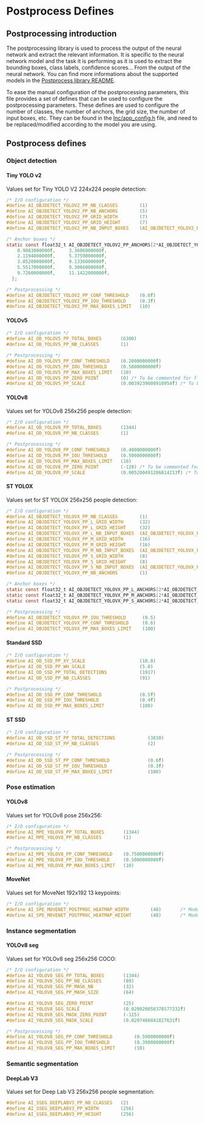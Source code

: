 # Postprocess Defines

## Postprocessing introduction

The postprocessing library is used to process the output of the neural network and extract the relevant information. It is specific to the neural network model and the task it is performing as it is used to extract the bounding boxes, class labels, confidence scores... From the output of the neural network. You can find more informations about the supported models in the [Postprocess library README](../Middlewares/lib_vision_models_pp/lib_vision_models_pp/README.md).

To ease the manual configuration of the postprocessing parameters, this file provides a set of defines that can be used to configure the postprocessing parameters. These defines are used to configure the number of classes, the number of anchors, the grid size, the number of input boxes, etc. They can be found in the [Inc/app_config.h](../Inc/app_config.h) file, and need to be replaced/modified according to the model you are using.

## Postprocess defines

### Object detection

#### Tiny YOLO v2

Values set for Tiny YOLO V2 224x224 people detection:

```C
/* I/O configuration */
#define AI_OBJDETECT_YOLOV2_PP_NB_CLASSES        (1)
#define AI_OBJDETECT_YOLOV2_PP_NB_ANCHORS        (5)
#define AI_OBJDETECT_YOLOV2_PP_GRID_WIDTH        (7)
#define AI_OBJDETECT_YOLOV2_PP_GRID_HEIGHT       (7)
#define AI_OBJDETECT_YOLOV2_PP_NB_INPUT_BOXES    (AI_OBJDETECT_YOLOV2_PP_GRID_WIDTH * AI_OBJDETECT_YOLOV2_PP_GRID_HEIGHT)

/* Anchor boxes */
static const float32_t AI_OBJDETECT_YOLOV2_PP_ANCHORS[2*AI_OBJDETECT_YOLOV2_PP_NB_ANCHORS] = {
    0.9883000000f,     3.3606000000f,
    2.1194000000f,     5.3759000000f,
    3.0520000000f,     9.1336000000f,
    5.5517000000f,     9.3066000000f,
    9.7260000000f,     11.1422000000f,
  };

/* Postprocessing */
#define AI_OBJDETECT_YOLOV2_PP_CONF_THRESHOLD    (0.6f)
#define AI_OBJDETECT_YOLOV2_PP_IOU_THRESHOLD     (0.3f)
#define AI_OBJDETECT_YOLOV2_PP_MAX_BOXES_LIMIT   (10)
```

#### YOLOv5

```C
/* I/O configuration */
#define AI_OD_YOLOV5_PP_TOTAL_BOXES       (6300)
#define AI_OD_YOLOV5_PP_NB_CLASSES        (1)

/* Postprocessing */
#define AI_OD_YOLOV5_PP_CONF_THRESHOLD    (0.2000000000f)
#define AI_OD_YOLOV5_PP_IOU_THRESHOLD     (0.5000000000f)
#define AI_OD_YOLOV5_PP_MAX_BOXES_LIMIT   (10)
#define AI_OD_YOLOV5_PP_ZERO_POINT        (0) /* To be commented for float input, else to be filled */
#define AI_OD_YOLOV5_PP_SCALE             (0.0039239008910954f) /* To be commented for float input, else to be filled */
```

#### YOLOv8

Values set for YOLOv8 256x256 people detection:

```C
/* I/O configuration */
#define AI_OD_YOLOV8_PP_TOTAL_BOXES       (1344)
#define AI_OD_YOLOV8_PP_NB_CLASSES        (1)

/* Postprocessing */
#define AI_OD_YOLOV8_PP_CONF_THRESHOLD    (0.4000000000f)
#define AI_OD_YOLOV8_PP_IOU_THRESHOLD     (0.5000000000f)
#define AI_OD_YOLOV8_PP_MAX_BOXES_LIMIT   (10)
#define AI_OD_YOLOV8_PP_ZERO_POINT        (-128) /* To be commented for float input, else to be filled */
#define AI_OD_YOLOV8_PP_SCALE             (0.005200491286814213f) /* To be commented for float input, else to be filled */
```

#### ST YOLOX

Values set for ST YOLOX 256x256 people detection:

```C
/* I/O configuration */
#define AI_OBJDETECT_YOLOVX_PP_NB_CLASSES        (1)
#define AI_OBJDETECT_YOLOVX_PP_L_GRID_WIDTH      (32)
#define AI_OBJDETECT_YOLOVX_PP_L_GRID_HEIGHT     (32)
#define AI_OBJDETECT_YOLOVX_PP_L_NB_INPUT_BOXES  (AI_OBJDETECT_YOLOVX_PP_L_GRID_WIDTH * AI_OBJDETECT_YOLOVX_PP_L_GRID_HEIGHT)
#define AI_OBJDETECT_YOLOVX_PP_M_GRID_WIDTH      (16)
#define AI_OBJDETECT_YOLOVX_PP_M_GRID_HEIGHT     (16)
#define AI_OBJDETECT_YOLOVX_PP_M_NB_INPUT_BOXES  (AI_OBJDETECT_YOLOVX_PP_M_GRID_WIDTH * AI_OBJDETECT_YOLOVX_PP_M_GRID_HEIGHT)
#define AI_OBJDETECT_YOLOVX_PP_S_GRID_WIDTH      (8)
#define AI_OBJDETECT_YOLOVX_PP_S_GRID_HEIGHT     (8)
#define AI_OBJDETECT_YOLOVX_PP_S_NB_INPUT_BOXES  (AI_OBJDETECT_YOLOVX_PP_S_GRID_WIDTH * AI_OBJDETECT_YOLOVX_PP_S_GRID_HEIGHT)
#define AI_OBJDETECT_YOLOVX_PP_NB_ANCHORS        (1)

/* Anchor boxes */
static const float32_t AI_OBJDETECT_YOLOVX_PP_L_ANCHORS[2*AI_OBJDETECT_YOLOVX_PP_NB_ANCHORS] = {16.000000, 16.000000};
static const float32_t AI_OBJDETECT_YOLOVX_PP_M_ANCHORS[2*AI_OBJDETECT_YOLOVX_PP_NB_ANCHORS] = {8.000000, 8.000000};
static const float32_t AI_OBJDETECT_YOLOVX_PP_S_ANCHORS[2*AI_OBJDETECT_YOLOVX_PP_NB_ANCHORS] = {4.000000, 4.000000};

/* Postprocessing */
#define AI_OBJDETECT_YOLOVX_PP_IOU_THRESHOLD      (0.5)
#define AI_OBJDETECT_YOLOVX_PP_CONF_THRESHOLD     (0.6)
#define AI_OBJDETECT_YOLOVX_PP_MAX_BOXES_LIMIT    (100)
```

#### Standard SSD

```C
/* I/O configuration */
#define AI_OD_SSD_PP_XY_SCALE                    (10.0)
#define AI_OD_SSD_PP_WH_SCALE                    (5.0)
#define AI_OD_SSD_PP_TOTAL_DETECTIONS            (1917)
#define AI_OD_SSD_PP_NB_CLASSES                  (91)

/* Postprocessing */
#define AI_OD_SSD_PP_CONF_THRESHOLD              (0.5f)
#define AI_OD_SSD_PP_IOU_THRESHOLD               (0.4f)
#define AI_OD_SSD_PP_MAX_BOXES_LIMIT             (100)
```

#### ST SSD

```C
/* I/O configuration */
#define AI_OD_SSD_ST_PP_TOTAL_DETECTIONS            (3830)
#define AI_OD_SSD_ST_PP_NB_CLASSES                  (2)

/* Postprocessing */
#define AI_OD_SSD_ST_PP_CONF_THRESHOLD              (0.6f)
#define AI_OD_SSD_ST_PP_IOU_THRESHOLD               (0.3f)
#define AI_OD_SSD_ST_PP_MAX_BOXES_LIMIT             (100)
```

### Pose estimation

#### YOLOv8

Values set for YOLOv8 pose 256x256:

```C
/* I/O configuration */
#define AI_MPE_YOLOV8_PP_TOTAL_BOXES       (1344)
#define AI_MPE_YOLOV8_PP_NB_CLASSES        (1)

/* Postprocessing */
#define AI_MPE_YOLOV8_PP_CONF_THRESHOLD    (0.7500000000f)
#define AI_MPE_YOLOV8_PP_IOU_THRESHOLD     (0.5000000000f)
#define AI_MPE_YOLOV8_PP_MAX_BOXES_LIMIT   (10)
```

#### MoveNet

Values set for MoveNet 192x192 13 keypoints:

```C
/* I/O configuration */
#define AI_SPE_MOVENET_POSTPROC_HEATMAP_WIDTH        (48)		/* Model input width/4 : 192/4  */
#define AI_SPE_MOVENET_POSTPROC_HEATMAP_HEIGHT       (48)		/* Model input height/4 : 192/4 */
```

### Instance segmentation

#### YOLOv8 seg

Values set for YOLOv8 seg 256x256 COCO:

```C
/* I/O configuration */
#define AI_YOLOV8_SEG_PP_TOTAL_BOXES       (1344)
#define AI_YOLOV8_SEG_PP_NB_CLASSES        (80)
#define AI_YOLOV8_SEG_PP_MASK_NB           (32)
#define AI_YOLOV8_SEG_PP_MASK_SIZE         (64)

#define AI_YOLOV8_SEG_ZERO_POINT           (25)
#define AI_YOLOV8_SEG_SCALE                (0.020020058378577232f)
#define AI_YOLOV8_SEG_MASK_ZERO_POINT      (-115)
#define AI_YOLOV8_SEG_MASK_SCALE           (0.0207486841827631f)

/* Postprocessing */
#define AI_YOLOV8_SEG_PP_CONF_THRESHOLD        (0.5900000000f)
#define AI_YOLOV8_SEG_PP_IOU_THRESHOLD         (0.3900000000f)
#define AI_YOLOV8_SEG_PP_MAX_BOXES_LIMIT       (10)
```

### Semantic segmentation

#### DeepLab V3

Values set for Deep Lab V3 256x256 people segmentation:

```C
#define AI_SSEG_DEEPLABV3_PP_NB_CLASSES   (2)
#define AI_SSEG_DEEPLABV3_PP_WIDTH        (256)
#define AI_SSEG_DEEPLABV3_PP_HEIGHT       (256)
```
